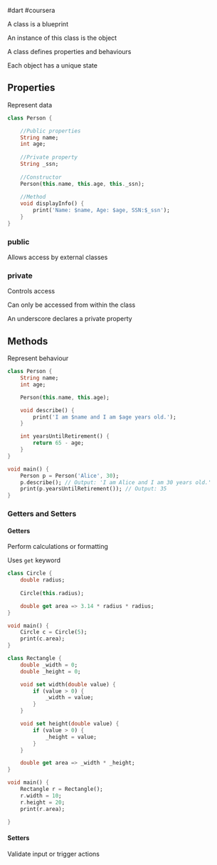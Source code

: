 #dart #coursera 

A class is a blueprint

An instance of this class is the object

A class defines properties and behaviours

Each object has a unique state

## Properties

Represent data

```dart
class Person {

	//Public properties
	String name;
	int age;
	
	//Private property
	String _ssn;
	
	//Constructor
	Person(this.name, this.age, this._ssn);
	
	//Method
	void displayInfo() {
		print('Name: $name, Age: $age, SSN:$_ssn');
	}
}
```

### public

Allows access by external classes
### private

Controls access

Can only be accessed from within the class

An underscore declares a private property


## Methods

Represent behaviour

```dart
class Person {
	String name;
	int age;

	Person(this.name, this.age);

	void describe() {
		print('I am $name and I am $age years old.');
	}

	int yearsUntilRetirement() {
		return 65 - age;
	}
}

void main() {
	Person p = Person('Alice', 30);
	p.describe(); // Output: 'I am Alice and I am 30 years old.'
	print(p.yearsUntilRetirement()); // Output: 35
}
```

### Getters and Setters

#### Getters

Perform calculations or formatting

Uses `get` keyword

```dart
class Circle {
	double radius;
	
	Circle(this.radius);

	double get area => 3.14 * radius * radius;
}

void main() {
	Circle c = Circle(5);
	print(c.area);
}

class Rectangle {
	double _width = 0;
	double _height = 0;

	void set width(double value) {
		if (value > 0) {
			_width = value;
		}
	}

	void set height(double value) {
		if (value > 0) {
			_height = value;
		}
	}

	double get area => _width * _height;
}

void main() {
	Rectangle r = Rectangle();
	r.width = 10;
	r.height = 20;
	print(r.area);

}
```

#### Setters 

Validate input or trigger actions